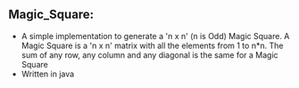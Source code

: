 ## Magic_Square:

- A simple implementation to generate a 'n x n' (n is Odd) Magic Square. 
     A Magic Square is a 'n x n' matrix with all the elements from 1 to n*n.
     The sum of any row, any column and any diagonal is the same for a Magic Square
- Written in java
